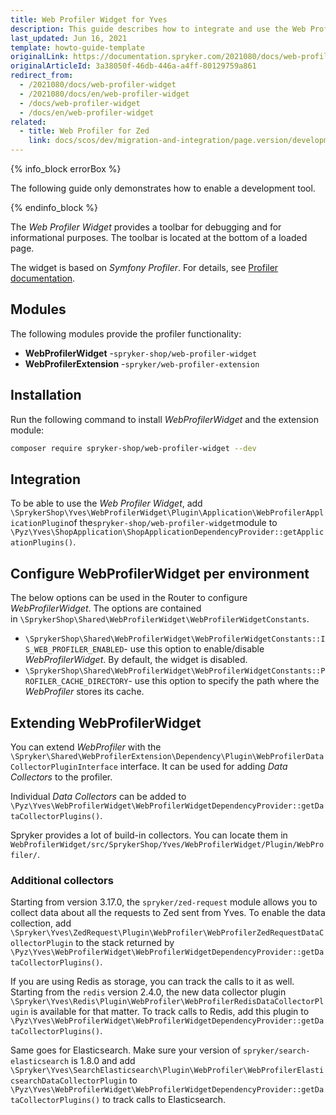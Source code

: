 ```yaml
---
title: Web Profiler Widget for Yves
description: This guide describes how to integrate and use the Web Profiler Widget available in Yves for development purposes.
last_updated: Jun 16, 2021
template: howto-guide-template
originalLink: https://documentation.spryker.com/2021080/docs/web-profiler-widget
originalArticleId: 3a38050f-46db-446a-a4ff-80129759a861
redirect_from:
  - /2021080/docs/web-profiler-widget
  - /2021080/docs/en/web-profiler-widget
  - /docs/web-profiler-widget
  - /docs/en/web-profiler-widget
related:
  - title: Web Profiler for Zed
    link: docs/scos/dev/migration-and-integration/page.version/development-tools/web-profiler-for-zed.html
---
```


{% info_block errorBox %}

The following guide only demonstrates how to enable a development tool.

{% endinfo_block %}

The _Web Profiler Widget_ provides a toolbar for debugging and for informational purposes. The toolbar is located at the bottom of a loaded page.

The widget is based on _Symfony Profiler_. For details, see [Profiler documentation](https://symfony.com/doc/current/profiler.html).

## Modules

The following modules provide the profiler functionality:

*   **WebProfilerWidget** -`spryker-shop/web-profiler-widget`
*   **WebProfilerExtension** -`spryker/web-profiler-extension`

## Installation

Run the following command to install _WebProfilerWidget_ and the extension module:
```Bash
composer require spryker-shop/web-profiler-widget --dev
```
## Integration

To be able to use the _Web Profiler Widget_, add `\SprykerShop\Yves\WebProfilerWidget\Plugin\Application\WebProfilerApplicationPlugin`of the`spryker-shop/web-profiler-widget`module to `\Pyz\Yves\ShopApplication\ShopApplicationDependencyProvider::getApplicationPlugins()`.

## Configure WebProfilerWidget per environment

The below options can be used in the Router to configure _WebProfilerWidget_. The options are contained in `\SprykerShop\Shared\WebProfilerWidget\WebProfilerWidgetConstants`.

*   `\SprykerShop\Shared\WebProfilerWidget\WebProfilerWidgetConstants::IS_WEB_PROFILER_ENABLED`\- use this option to enable/disable _WebProfilerWidget_. By default, the widget is disabled.
*   `\SprykerShop\Shared\WebProfilerWidget\WebProfilerWidgetConstants::PROFILER_CACHE_DIRECTORY`\- use this option to specify the path where the _WebProfiler_ stores its cache.

## Extending WebProfilerWidget

You can extend _WebProfiler_ with the `\Spryker\Shared\WebProfilerExtension\Dependency\Plugin\WebProfilerDataCollectorPluginInterface` interface. It can be used for adding _Data Collectors_ to the profiler.

Individual _Data Collectors_ can be added to `\Pyz\Yves\WebProfilerWidget\WebProfilerWidgetDependencyProvider::getDataCollectorPlugins()`.

Spryker provides a lot of build-in collectors. You can locate them in `WebProfilerWidget/src/SprykerShop/Yves/WebProfilerWidget/Plugin/WebProfiler/`.

### Additional collectors
Starting from version 3.17.0, the `spryker/zed-request` module allows you to collect data about all the requests to Zed sent from Yves. 
To enable the data collection, add `\Spryker\Yves\ZedRequest\Plugin\WebProfiler\WebProfilerZedRequestDataCollectorPlugin` to the stack returned by `\Pyz\Yves\WebProfilerWidget\WebProfilerWidgetDependencyProvider::getDataCollectorPlugins()`.

If you are using Redis as storage, you can track the calls to it as well. Starting from the `redis` version 2.4.0, the new data collector plugin `\Spryker\Yves\Redis\Plugin\WebProfiler\WebProfilerRedisDataCollectorPlugin` is available for that matter. To track calls to Redis, add this plugin to  `\Pyz\Yves\WebProfilerWidget\WebProfilerWidgetDependencyProvider::getDataCollectorPlugins()`.

Same goes for Elasticsearch. Make sure your version of `spryker/search-elasticsearch` is 1.8.0 and add `\Spryker\Yves\SearchElasticsearch\Plugin\WebProfiler\WebProfilerElasticsearchDataCollectorPlugin` to  `\Pyz\Yves\WebProfilerWidget\WebProfilerWidgetDependencyProvider::getDataCollectorPlugins()` to track calls to Elasticsearch.

